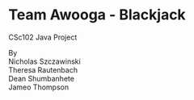 # Team Awooga - Blackjack
CSc102 Java Project

By  
  Nicholas Szczawinski  
  Theresa Rautenbach  
  Dean Shumbanhete  
  Jameo Thompson  
